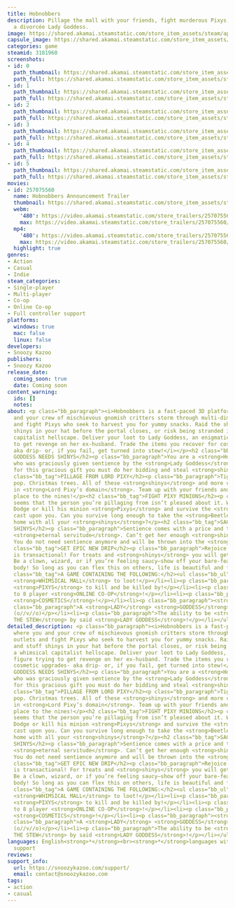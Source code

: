 ```yaml
---
title: Hobnobbers
description: Pillage the mall with your friends, fight murderous Pixys, and worship
  a divorcée Lady Goddess.
image: https://shared.akamai.steamstatic.com/store_item_assets/steam/apps/3181960/header.jpg?t=1732208349
capsule_image: https://shared.akamai.steamstatic.com/store_item_assets/steam/apps/3181960/16fe65741df6b033ff7846f386a3ad35bf544d12/capsule_231x87.jpg?t=1732208349
categories: game
steamid: 3181960
screenshots:
- id: 0
  path_thumbnail: https://shared.akamai.steamstatic.com/store_item_assets/steam/apps/3181960/ss_8c27a894c16fe0310bfc69ab7075f5433ad77a1f.600x338.jpg?t=1732208349
  path_full: https://shared.akamai.steamstatic.com/store_item_assets/steam/apps/3181960/ss_8c27a894c16fe0310bfc69ab7075f5433ad77a1f.1920x1080.jpg?t=1732208349
- id: 1
  path_thumbnail: https://shared.akamai.steamstatic.com/store_item_assets/steam/apps/3181960/ss_a5193ac01ce56fab478b165dd2baf25dc4f04703.600x338.jpg?t=1732208349
  path_full: https://shared.akamai.steamstatic.com/store_item_assets/steam/apps/3181960/ss_a5193ac01ce56fab478b165dd2baf25dc4f04703.1920x1080.jpg?t=1732208349
- id: 2
  path_thumbnail: https://shared.akamai.steamstatic.com/store_item_assets/steam/apps/3181960/ss_bed4e996d6a7633fdcf8f846a3f313565b783e22.600x338.jpg?t=1732208349
  path_full: https://shared.akamai.steamstatic.com/store_item_assets/steam/apps/3181960/ss_bed4e996d6a7633fdcf8f846a3f313565b783e22.1920x1080.jpg?t=1732208349
- id: 3
  path_thumbnail: https://shared.akamai.steamstatic.com/store_item_assets/steam/apps/3181960/ss_a284918e38b5094bf04a814d1bf41649822ec63a.600x338.jpg?t=1732208349
  path_full: https://shared.akamai.steamstatic.com/store_item_assets/steam/apps/3181960/ss_a284918e38b5094bf04a814d1bf41649822ec63a.1920x1080.jpg?t=1732208349
- id: 4
  path_thumbnail: https://shared.akamai.steamstatic.com/store_item_assets/steam/apps/3181960/ss_588328ddf4d7d8e8e536bf84b99006f0c3df0e99.600x338.jpg?t=1732208349
  path_full: https://shared.akamai.steamstatic.com/store_item_assets/steam/apps/3181960/ss_588328ddf4d7d8e8e536bf84b99006f0c3df0e99.1920x1080.jpg?t=1732208349
- id: 5
  path_thumbnail: https://shared.akamai.steamstatic.com/store_item_assets/steam/apps/3181960/ss_a3b6fa5709acee7872202a776887bb9c83d853fe.600x338.jpg?t=1732208349
  path_full: https://shared.akamai.steamstatic.com/store_item_assets/steam/apps/3181960/ss_a3b6fa5709acee7872202a776887bb9c83d853fe.1920x1080.jpg?t=1732208349
movies:
- id: 257075560
  name: Hobnobbers Announcement Trailer
  thumbnail: https://shared.akamai.steamstatic.com/store_item_assets/steam/apps/257075560/369095ff555b93e856d0c99486730550df73b176/movie_600x337.jpg?t=1732208245
  webm:
    '480': https://video.akamai.steamstatic.com/store_trailers/257075560/movie480_vp9.webm?t=1732208245
    max: https://video.akamai.steamstatic.com/store_trailers/257075560/movie_max_vp9.webm?t=1732208245
  mp4:
    '480': https://video.akamai.steamstatic.com/store_trailers/257075560/movie480.mp4?t=1732208245
    max: https://video.akamai.steamstatic.com/store_trailers/257075560/movie_max.mp4?t=1732208245
  highlight: true
genres:
- Action
- Casual
- Indie
steam_categories:
- Single-player
- Multi-player
- Co-op
- Online Co-op
- Full controller support
platforms:
  windows: true
  mac: false
  linux: false
developers:
- Snoozy Kazoo
publishers:
- Snoozy Kazoo
release_date:
  coming_soon: true
  date: Coming soon
content_warning:
  ids: []
  notes:
about: <p class="bb_paragraph"><i>Hobnobbers is a fast-paced 3D platformer where you
  and your crew of mischievous gnomish critters storm through multi-dimensional outlets
  and fight Pixys who seek to harvest you for yummy snacks. Raid the shops and stuff
  shinys in your hat before the portal closes, or risk being stranded in a whimsical
  capitalist hellscape. Deliver your loot to Lady Goddess, an enigmatic figure trying
  to get revenge on her ex-husband. Trade the items you recover for cosmetic upgrades-
  aka drip- or, if you fail, get turned into stew!</i></p><h2 class="bb_tag">LADY
  GODDESS NEEDS SHINYS</h2><p class="bb_paragraph">You are a <strong>Hobnobber</strong>
  who was graciously given sentience by the <strong>Lady Goddess</strong>. In exchange
  for this gracious gift you must do her bidding and steal <strong>shinys</strong>.</p><h2
  class="bb_tag">PILLAGE FROM LORD PIXY</h2><p class="bb_paragraph">Tiger rugs. Sodi
  pop. Christmas trees. All of these <strong>shinys</strong> and more can be found
  in <strong>Lord Pixy’s domain</strong>. Team up with your friends and comb that
  place to the nines!</p><h2 class="bb_tag">FIGHT PIXY MINIONS</h2><p class="bb_paragraph">It
  seems that the person you’re pillaging from isn’t pleased about it. Who’d have guessed?
  Dodge or kill his minion <strong>Pixys</strong> and survive the <strong>Hexes</strong>
  cast upon you. Can you survive long enough to take the <strong>Beetle</strong> ride
  home with all your <strong>shinys</strong>?</p><h2 class="bb_tag">SACRIFICE YOUR
  SHINYS</h2><p class="bb_paragraph">Sentience comes with a price and that price is
  <strong>eternal servitude</strong>. Can’t get her enough <strong>shinys</strong>?
  You do not need sentience anymore and will be thrown into the <strong>stew</strong>.</p><h2
  class="bb_tag">GET EPIC NEW DRIP</h2><p class="bb_paragraph">Rejoice! Your relationship
  is transactional! For treats and <strong>shinys</strong> you will get awesome <strong>drip</strong>.
  Be a clown, wizard, or if you’re feeling saucy—show off your bare-feathered crow-like
  body! So long as you can flex this on others, life is beautiful and fulfilling!</p><h2
  class="bb_tag">A GAME CONTAINING THE FOLLOWING:</h2><ul class="bb_ul"><li><p class="bb_paragraph">A
  <strong>WHIMSICAL MALL</strong> to loot!</p></li><li><p class="bb_paragraph">Evil
  <strong>PIXYS</strong> to kill and be killed by!</p></li><li><p class="bb_paragraph">Up
  to 8 player <strong>ONLINE CO-OP</strong>!</p></li><li><p class="bb_paragraph">In-game
  <strong>COSMETICS</strong>!</p></li><li><p class="bb_paragraph"><strong>RATS</strong>!</p></li><li><p
  class="bb_paragraph">A <strong>LADY</strong> <strong>GODDESS</strong> you can impress!
  (o//v//o)</p></li><li><p class="bb_paragraph">The ability to be <strong>THROWN INTO
  THE STEW</strong> by said <strong>LADY GODDESS</strong>!</p></li></ul>
detailed_description: <p class="bb_paragraph"><i>Hobnobbers is a fast-paced 3D platformer
  where you and your crew of mischievous gnomish critters storm through multi-dimensional
  outlets and fight Pixys who seek to harvest you for yummy snacks. Raid the shops
  and stuff shinys in your hat before the portal closes, or risk being stranded in
  a whimsical capitalist hellscape. Deliver your loot to Lady Goddess, an enigmatic
  figure trying to get revenge on her ex-husband. Trade the items you recover for
  cosmetic upgrades- aka drip- or, if you fail, get turned into stew!</i></p><h2 class="bb_tag">LADY
  GODDESS NEEDS SHINYS</h2><p class="bb_paragraph">You are a <strong>Hobnobber</strong>
  who was graciously given sentience by the <strong>Lady Goddess</strong>. In exchange
  for this gracious gift you must do her bidding and steal <strong>shinys</strong>.</p><h2
  class="bb_tag">PILLAGE FROM LORD PIXY</h2><p class="bb_paragraph">Tiger rugs. Sodi
  pop. Christmas trees. All of these <strong>shinys</strong> and more can be found
  in <strong>Lord Pixy’s domain</strong>. Team up with your friends and comb that
  place to the nines!</p><h2 class="bb_tag">FIGHT PIXY MINIONS</h2><p class="bb_paragraph">It
  seems that the person you’re pillaging from isn’t pleased about it. Who’d have guessed?
  Dodge or kill his minion <strong>Pixys</strong> and survive the <strong>Hexes</strong>
  cast upon you. Can you survive long enough to take the <strong>Beetle</strong> ride
  home with all your <strong>shinys</strong>?</p><h2 class="bb_tag">SACRIFICE YOUR
  SHINYS</h2><p class="bb_paragraph">Sentience comes with a price and that price is
  <strong>eternal servitude</strong>. Can’t get her enough <strong>shinys</strong>?
  You do not need sentience anymore and will be thrown into the <strong>stew</strong>.</p><h2
  class="bb_tag">GET EPIC NEW DRIP</h2><p class="bb_paragraph">Rejoice! Your relationship
  is transactional! For treats and <strong>shinys</strong> you will get awesome <strong>drip</strong>.
  Be a clown, wizard, or if you’re feeling saucy—show off your bare-feathered crow-like
  body! So long as you can flex this on others, life is beautiful and fulfilling!</p><h2
  class="bb_tag">A GAME CONTAINING THE FOLLOWING:</h2><ul class="bb_ul"><li><p class="bb_paragraph">A
  <strong>WHIMSICAL MALL</strong> to loot!</p></li><li><p class="bb_paragraph">Evil
  <strong>PIXYS</strong> to kill and be killed by!</p></li><li><p class="bb_paragraph">Up
  to 8 player <strong>ONLINE CO-OP</strong>!</p></li><li><p class="bb_paragraph">In-game
  <strong>COSMETICS</strong>!</p></li><li><p class="bb_paragraph"><strong>RATS</strong>!</p></li><li><p
  class="bb_paragraph">A <strong>LADY</strong> <strong>GODDESS</strong> you can impress!
  (o//v//o)</p></li><li><p class="bb_paragraph">The ability to be <strong>THROWN INTO
  THE STEW</strong> by said <strong>LADY GODDESS</strong>!</p></li></ul>
languages: English<strong>*</strong><br><strong>*</strong>languages with full audio
  support
reviews:
support_info:
  url: https://snoozykazoo.com/support/
  email: contact@snoozykazoo.com
tags:
- action
- casual
---
```


